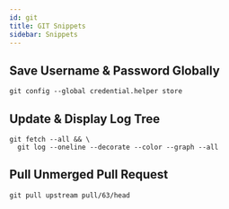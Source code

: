 ```yaml
---
id: git
title: GIT Snippets
sidebar: Snippets
---
```


## Save Username & Password Globally

```
git config --global credential.helper store
```

## Update & Display Log Tree

```
git fetch --all && \
  git log --oneline --decorate --color --graph --all
```

## Pull Unmerged Pull Request

```
git pull upstream pull/63/head
```
